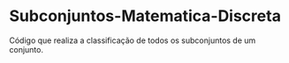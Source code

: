 # Subconjuntos-Matematica-Discreta

Código que realiza a classificação de todos os subconjuntos de um conjunto.





